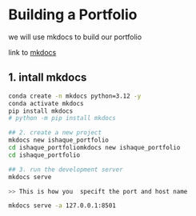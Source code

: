 # Building a Portfolio
we will use mkdocs to build our portfolio

link to [mkdocs](https://www.mkdocs.org/)

## 1. intall mkdocs

```bash
conda create -n mkdocs python=3.12 -y
conda activate mkdocs
pip install mkdocs
# python -m pip install mkdocs

## 2. create a new project
mkdocs new ishaque_portfolio
cd ishaque_portfoliomkdocs new ishaque_portfolio
cd ishaque_portfolio

## 3. run the development server
mkdocs serve

>> This is how you  specift the port and host name

mkdocs serve -a 127.0.0.1:8501
